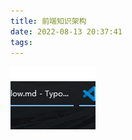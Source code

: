 ```yaml
---
title: 前端知识架构
date: 2022-08-13 20:37:41
tags:
---
```


![image-20220813205741899](前端知识架构/image-20220813205741899.png)
